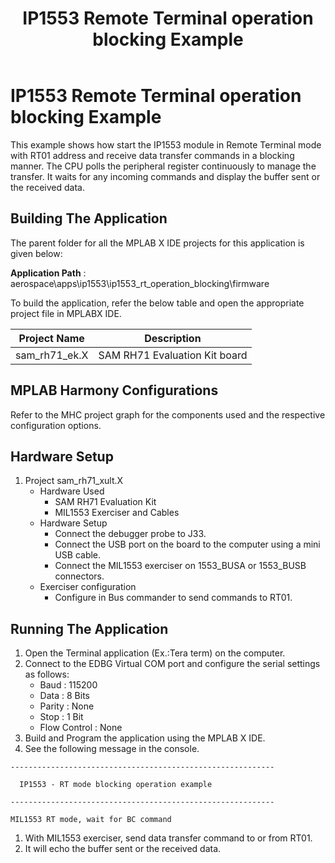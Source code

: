 ﻿---
parent: Examples applications
title: IP1553 Remote Terminal operation blocking Example
nav_order: 3
---

# IP1553 Remote Terminal operation blocking Example

This example shows how start the IP1553 module in Remote Terminal mode with RT01 address and receive data transfer commands in a blocking manner. The CPU polls the peripheral register continuously to manage the transfer. It waits for any incoming commands and display the buffer sent or the received data.

## Building The Application
The parent folder for all the MPLAB X IDE projects for this application is given below:

**Application Path** : aerospace\apps\ip1553\ip1553_rt_operation_blocking\firmware

To build the application, refer the below table and open the appropriate project file in MPLABX IDE.

| Project Name  | Description   |
| ------------- |:-------------:|
| sam_rh71_ek.X | SAM RH71 Evaluation Kit board  |


## MPLAB Harmony Configurations

Refer to the MHC project graph for the components used and the respective configuration options.

## Hardware Setup

1. Project sam_rh71_xult.X
    * Hardware Used
        * SAM RH71 Evaluation Kit
        * MIL1553 Exerciser and Cables
    * Hardware Setup
        * Connect the debugger probe to J33.
        * Connect the USB port on the board to the computer using a mini USB cable.
        * Connect the MIL1553 exerciser on 1553_BUSA or 1553_BUSB connectors.
    * Exerciser configuration
        * Configure in Bus commander to send commands to RT01.

## Running The Application

1. Open the Terminal application (Ex.:Tera term) on the computer.
2. Connect to the EDBG Virtual COM port and configure the serial settings as follows:
    * Baud : 115200
    * Data : 8 Bits
    * Parity : None
    * Stop : 1 Bit
    * Flow Control : None
3. Build and Program the application using the MPLAB X IDE.
4. See the following message in the console.

```console
-----------------------------------------------------------

  IP1553 - RT mode blocking operation example

-----------------------------------------------------------

MIL1553 RT mode, wait for BC command
```

1. With MIL1553 exerciser, send data transfer command to or from RT01.
2. It will echo the buffer sent or the received data.